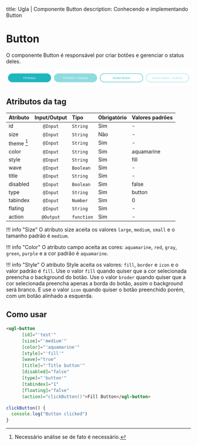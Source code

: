 title: Ugla | Componente Button
description: Conhecendo e implementando Button

# Button

O componente Button é responsável por criar botões e gerenciar o status deles.

[![buttons](buttons.png)](buttons.png)

## Atributos da tag


Atributo      | Input/Output   | Tipo           | Obrigatório    | Valores padrões
:------------ | :------------: | :--------------| :------------- | :-------------
id            | `@Input`       | `String`       | Sim            | -
size          | `@Input`       | `String`       | Não            | -
theme [^1]    | `@Input`       | `String`       | Sim            | -
color         | `@Input`       | `String`       | Sim            | aquamarine
style         | `@Input`       | `String`       | Sim            | fill
wave          | `@Input`       | `Boolean`      | Sim            | -
title         | `@Input`       | `String`       | Sim            | -
disabled      | `@Input`       | `Boolean`      | Sim            | false
type          | `@Input`       | `String`       | Sim            | button
tabindex      | `@Input`       | `Number`       | Sim            | 0
flating       | `@Input`       | `String`       | Sim            | -
action        | `@Output`      | `function`     | Sim            | -

!!! info "Size"
    O atributo size aceita os valores `large`, `medium`, `small` e o tamanho padrão é `medium`.

!!! info "Color"
    O atributo campo aceita as cores: `aquamarine`, `red`, `gray`, `green`, `purple` e a cor padrão é `aquamarine`.

!!! info "Style"
    O atributo Style aceita os valores: `fill`, `border` e `icon` e o valor padrão é `fill`.
    Use o valor `fill` quando quiser que a cor selecionada preencha o background do botão.
    Use o valor `broder` quando quiser que a cor selecionada preencha apenas a borda do botão, assim o background será branco.
    E use o valor `icon` quando quiser o botão preenchido porém, com um botão alinhado a esquerda.

## Como usar

```html tab='HTML'
<ugl-button
      [id]="'test'"
      [size]="'medium'"
      [color]="'aquamarine'"
      [style]="'fill'"
      [wave]="true"
      [title]="'Title button'"
      [disabled]="false"
      [type]="'button'"
      [tabindex]="1"
      [floating]="false"
      (action)="clickButton()">Fill Button</ugl-button>
```

```ts tab="TS"
clickButton() {
  console.log("Button clicked")
}
```

[^1]: Necessário análise se de fato é necessário.